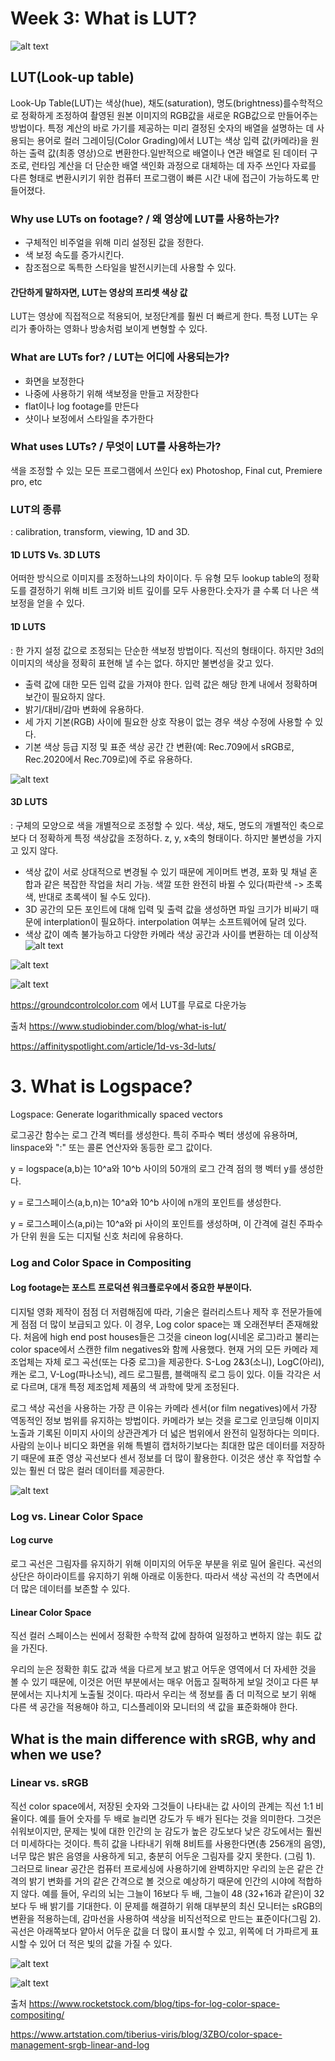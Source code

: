# Week 3: What is LUT?

![alt text](https://s.studiobinder.com/wp-content/uploads/2019/02/What-is-LUT-LUT-Color-Grading-Ridley-Scott-Film-LUTs-Pack.jpg)

## LUT(Look-up table)
  Look-Up Table(LUT)는 색상(hue), 채도(saturation), 명도(brightness)를수학적으로 정확하게 조정하여 촬영된 원본 이미지의 RGB값을 새로운 RGB값으로 만들어주는 방법이다.
특정 계산의 바로 가기를 제공하는 미리 결정된 숫자의 배열을 설명하는 데 사용되는 용어로 컬러 그레이딩(Color Grading)에서 LUT는 색상 입력 값(카메라)을 원하는 출력 값(최종 영상)으로 변환한다.일반적으로 배열이나 연관 배열로 된 데이터 구조로, 런타임 계산을 더 단순한 배열 색인화 과정으로 대체하는 데 자주 쓰인다 자료를 다른 형태로 변환시키기 위한 컴퓨터 프로그램이 빠른 시간 내에 접근이 가능하도록 만들어졌다.

### Why use LUTs on footage? / 왜 영상에 LUT를 사용하는가?
- 구체적인 비주얼을 위해 미리 설정된 값을 정한다.
- 색 보정 속도를 증가시킨다.
- 참조점으로 독특한 스타일을 발전시키는데 사용할 수 있다.

#### 간단하게 말하자면, LUT는 영상의 프리셋 색상 값
LUT는 영상에 직접적으로 적용되어, 보정단계를 훨씬 더 빠르게 한다. 특정 LUT는 우리가 좋아하는 영화나 방송처럼 보이게 변형할 수 있다.

### What are LUTs for? / LUT는 어디에 사용되는가?
- 화면을 보정한다
- 나중에 사용하기 위해 색보정을 만들고 저장한다
- flat이나 log footage를 만든다
- 샷이나 보정에서 스타일을 추가한다

### What uses LUTs? / 무엇이 LUT를 사용하는가?
색을 조정할 수 있는 모든 프로그램에서 쓰인다 ex) Photoshop, Final cut, Premiere pro, etc

### LUT의 종류
: calibration, transform, viewing, 1D and 3D.

#### 1D LUTS Vs. 3D LUTS
어떠한 방식으로 이미지를 조정하느냐의 차이이다. 두 유형 모두 lookup table의 정확도를 결정하기 위해 비트 크기와 비트 깊이를 모두 사용한다.숫자가 클 수록 더 나은 색보정을 얻을 수 있다.

#### 1D LUTS
: 한 가지 설정 값으로 조정되는 단순한 색보정 방법이다. 직선의 형태이다. 하지만 3d의 이미지의 색상을 정확히 표현해 낼 수는 없다. 하지만 불변성을 갖고 있다.
- 출력 값에 대한 모든 입력 값을 가져야 한다. 입력 값은 해당 한계 내에서 정확하며 보간이 필요하지 않다.
- 밝기/대비/감마 변화에 유용하다.
- 세 가지 기본(RGB) 사이에 필요한 상호 작용이 없는 경우 색상 수정에 사용할 수 있다.
- 기본 색상 등급 지정 및 표준 색상 공간 간 변환(예: Rec.709에서 sRGB로, Rec.2020에서 Rec.709로)에 주로 유용하다.

![alt text](https://cdn.serif.com/spotlight/content/qty/8x9/hl4/1d-lut-graph--article-lg@2x.jpg)

#### 3D LUTS
: 구체의 모양으로 색을 개별적으로 조정할 수 있다. 색상, 채도, 명도의 개별적인 축으로 보다 더 정확하게 특정 색상값을 조정하다. z, y, x축의 형태이다. 하지만 불변성을 가지고 있지 않다.
- 색상 값이 서로 상대적으로 변경될 수 있기 때문에 게이머트 변경, 포화 및 채널 혼합과 같은 복잡한 작업을 처리 가능. 색깔 또한 완전히 바뀔 수 있다(파란색 -> 초록색, 반대로 초록색이 될 수도 있다).
- 3D 공간의 모든 포인트에 대해 입력 및 출력 값을 생성하면 파일 크기가 비싸기 때문에 interplation이 필요하다. interpolation 여부는 소프트웨어에 달려 있다.
- 색상 값이 예측 불가능하고 다양한 카메라 색상 공간과 사이를 변환하는 데 이상적
![alt text](https://cdn.serif.com/spotlight/content/cqf/xns/yfx/3d-cube-right--article-sm@2x.jpg)

![alt text](https://cdn.serif.com/spotlight/content/xlp/n5x/swz/3d-point-cloud--article-sm@2x.jpg)

![alt text](https://noamkroll.com/wp-content/uploads/2020/06/How-To-Apply-Color-Grading-LUTs-Professionally-My-Workflow-Explained.jpg)

https://groundcontrolcolor.com 에서 LUT를 무료로 다운가능

출처
https://www.studiobinder.com/blog/what-is-lut/

https://affinityspotlight.com/article/1d-vs-3d-luts/


# 3. What is Logspace?

Logspace: Generate logarithmically spaced vectors

로그공간 함수는 로그 간격 벡터를 생성한다. 특히 주파수 벡터 생성에 유용하며, linspace와 ":" 또는 콜론 연산자와 동등한 로그 값이다.

y = logspace(a,b)는 10^a와 10^b 사이의 50개의 로그 간격 점의 행 벡터 y를 생성한다.

y = 로그스페이스(a,b,n)는 10^a와 10^b 사이에 n개의 포인트를 생성한다.

y = 로그스페이스(a,pi)는 10^a와 pi 사이의 포인트를 생성하며, 이 간격에 걸친 주파수가 단위 원을 도는 디지털 신호 처리에 유용하다.

### Log and Color Space in Compositing
#### Log footage는 포스트 프로덕션 워크플로우에서 중요한 부분이다.
디지털 영화 제작이 점점 더 저렴해짐에 따라, 기술은 컬러리스트나 제작 후 전문가들에게 점점 더 많이 보급되고 있다. 이 경우, Log color space는 꽤 오래전부터 존재해왔다. 처음에 high end post houses들은 그것을 cineon log(시네온 로그)라고 불리는 color space에서 스캔한 film negatives와 함께 사용했다. 현재 거의 모든 카메라 제조업체는 자체 로그 곡선(또는 다중 로그)을 제공한다. S-Log 2&3(소니), LogC(아리), 캐논 로그, V-Log(파나소닉), 레드 로그필름, 블랙매직 로그 등이 있다. 이들 각각은 서로 다르며, 대개 특정 제조업체 제품의 색 과학에 맞게 조정된다.

로그 색상 곡선을 사용하는 가장 큰 이유는 카메라 센서(or film negatives)에서 가장 역동적인 정보 범위를 유지하는 방법이다. 카메라가 보는 것을 로그로 인코딩해 이미지 노출과 기록된 이미지 사이의 상관관계가 더 넓은 범위에서 완전히 일정하다는 의미다. 사람의 눈이나 비디오 화면을 위해 특별히 캡처하기보다는 최대한 많은 데이터를 저장하기 때문에 표준 영상 곡선보다 센서 정보를 더 많이 활용한다. 이것은 생산 후 작업할 수 있는 훨씬 더 많은 컬러 데이터를 제공한다.

![alt text](https://assets.rocketstock.com/uploads/2017/05/Log-Curve.jpg)

### Log vs. Linear Color Space
#### Log curve
로그 곡선은 그림자를 유지하기 위해 이미지의 어두운 부분을 위로 밀어 올린다. 곡선의 상단은 하이라이트를 유지하기 위해 아래로 이동한다. 따라서 색상 곡선의 각 측면에서 더 많은 데이터를 보존할 수 있다.

#### Linear Color Space
직선 컬러 스페이스는 씬에서 정확한 수학적 값에 참하여 일정하고 변하지 않는 휘도 값을 가진다.

우리의 눈은 정확한 휘도 값과 색을 다르게 보고 밝고 어두운 영역에서 더 자세한 것을 볼 수 있기 때문에, 이것은 어떤 부분에서는 매우 어둡고 질퍽하게 보일 것이고 다른 부분에서는 지나치게 노출될 것이다. 따라서 우리는 색 정보를 좀 더 미적으로 보기 위해 다른 색 공간을 적용해야 하고, 디스플레이와 모니터의 색 값을 표준화해야 한다.

## What is the main difference with sRGB, why and when we use?
### Linear vs. sRGB
직선 color space에서, 저장된 숫자와 그것들이 나타내는 값 사이의 관계는 직선 1:1 비율이다. 예를 들어 숫자를 두 배로 늘리면 강도가 두 배가 된다는 것을 의미한다. 그것은 쉬워보이지만, 문제는 빛에 대한 인간의 눈 감도가 높은 강도보다 낮은 강도에서는 훨씬 더 미세하다는 것이다. 특히 값을 나타내기 위해 8비트를 사용한다면(총 256개의 음영), 너무 많은 밝은 음영을 사용하게 되고, 충분히 어두운 그림자를 갖지 못한다. (그림 1).
그러므로 linear 공간은 컴퓨터 프로세싱에 사용하기에 완벽하지만 우리의 눈은 같은 간격의 밝기 변화를 거의 같은 간격으로 볼 것으로 예상하기 때문에 인간의 시야에 적합하지 않다. 예를 들어, 우리의 뇌는 그늘이 16보다 두 배, 그늘이 48 (32+16과 같은)이 32보다 두 배 밝기를 기대한다. 이 문제를 해결하기 위해 대부분의 최신 모니터는 sRGB의 변환을 적용하는데, 감마선을 사용하여 색상을 비직선적으로 만드는 표준이다(그림 2). 곡선은 아래쪽보다 얕아서 어두운 값을 더 많이 표시할 수 있고, 위쪽에 더 가파르게 표시할 수 있어 더 적은 빛의 값을 가질 수 있다.

![alt text](https://cdnb.artstation.com/p/media_assets/images/images/000/394/819/medium/image00.jpg?1552184196)

![alt text](https://cdna.artstation.com/p/media_assets/images/images/000/394/820/large/image02.jpg?1552184260)


출처 
https://www.rocketstock.com/blog/tips-for-log-color-space-compositing/

https://www.artstation.com/tiberius-viris/blog/3ZBO/color-space-management-srgb-linear-and-log
